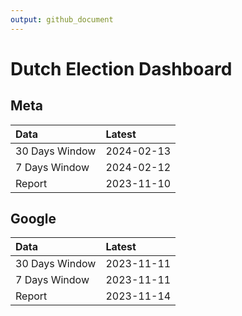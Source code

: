 ```yaml
---
output: github_document
---
```


# Dutch Election Dashboard



## Meta


|Data           |Latest     |
|:--------------|:----------|
|30 Days Window |2024-02-13 |
|7 Days Window  |2024-02-12 |
|Report         |2023-11-10 |

## Google


|Data           |Latest     |
|:--------------|:----------|
|30 Days Window |2023-11-11 |
|7 Days Window  |2023-11-11 |
|Report         |2023-11-14 |
